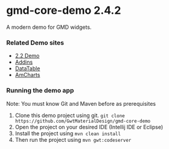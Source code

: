 # gmd-core-demo 2.4.2
A modern demo for GMD widgets.

### Related Demo sites
- [2.2 Demo](https://gwtmaterialdesign.github.io/gwt-material-demo/#countUp) 
- [Addins](https://gwtmaterialdesign.github.io/gmd-addins-demo/)
- [DataTable](https://gwtmaterialdesign.github.io/gmd-table-demo/)
- [AmCharts](https://gwtmaterialdesign.github.io/gmd-amcharts4-demo/)

### Running the demo app
Note: You must know Git and Maven before as prerequisites
1. Clone this demo project using git. `git clone https://github.com/GwtMaterialDesign/gmd-core-demo`
2. Open the project on your desired IDE (Intellij IDE or Eclipse)
3. Install the project using `mvn clean install`
4. Then run the project using `mvn gwt:codeserver`
